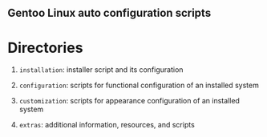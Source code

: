 Gentoo Linux auto configuration scripts
--------------------------------------------

# Directories

1. `installation`: installer script and its configuration

2. `configuration`: scripts for functional configuration of an installed system

3. `customization`: scripts for appearance configuration of an installed system

4. `extras`: additional information, resources, and scripts

